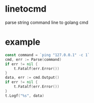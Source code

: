 # linetocmd
parse string command line to golang cmd
# example

```go
const command = `ping "127.0.0.1" -c 1`
cmd, err := Parse(command)
if err != nil {
	t.Fatalf(err.Error())
}
data, err := cmd.Output()
if err != nil {
	t.Fatalf(err.Error())
}
t.Logf("%s", data)
```
